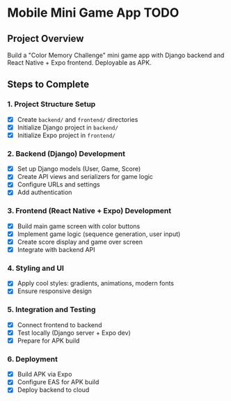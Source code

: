 # Mobile Mini Game App TODO

## Project Overview
Build a "Color Memory Challenge" mini game app with Django backend and React Native + Expo frontend. Deployable as APK.

## Steps to Complete

### 1. Project Structure Setup
- [x] Create `backend/` and `frontend/` directories
- [x] Initialize Django project in `backend/`
- [x] Initialize Expo project in `frontend/`

### 2. Backend (Django) Development
- [x] Set up Django models (User, Game, Score)
- [x] Create API views and serializers for game logic
- [x] Configure URLs and settings
- [x] Add authentication

### 3. Frontend (React Native + Expo) Development
- [x] Build main game screen with color buttons
- [x] Implement game logic (sequence generation, user input)
- [x] Create score display and game over screen
- [x] Integrate with backend API

### 4. Styling and UI
- [x] Apply cool styles: gradients, animations, modern fonts
- [x] Ensure responsive design

### 5. Integration and Testing
- [x] Connect frontend to backend
- [x] Test locally (Django server + Expo dev)
- [x] Prepare for APK build

### 6. Deployment
- [x] Build APK via Expo
- [x] Configure EAS for APK build
- [x] Deploy backend to cloud
